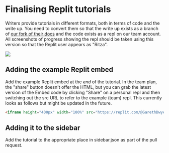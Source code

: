 # Finalising Replit tutorials

Writers provide tutorials in different formats, both in terms of code and the write up. You need to convert them so that the write up exists as a branch of [our fork of their docs](https://github.com/ritza-co/replit.github.io/) and the code exists as a repl on our team account. All screenshots of progress showing the repl should be taken using this version so that the Replit user appears as "Ritza".

![](https://cln.sh/JjlIbW+) 

## Adding the example Replit embed

Add the example Replit embed at the *end* of the tutorial. In the team plan, the "share" button doesn't offer the HTML, but you can grab the latest version of the Embed code by clicking "Share" on a personal repl and then switching out the src URL to refer to the example (team) repl. This currently looks as follows but might be updated in the future.

```html
<iframe height="400px" width="100%" src="https://replit.com/@GarethDwyer1/WelltodoElatedLoops?lite=true" scrolling="no" frameborder="no" allowtransparency="true" allowfullscreen="true" sandbox="allow-forms allow-pointer-lock allow-popups allow-same-origin allow-scripts allow-modals"></iframe>
```

## Adding it to the sidebar
Add the tutorial to the appropriate place in sidebar.json as part of the pull request.



